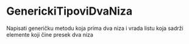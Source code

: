 # GenerickiTipoviDvaNiza
Napisati generičku metodu koja prima dva niza i vrada listu koja sadrži elemente koji čine presek dva niza
